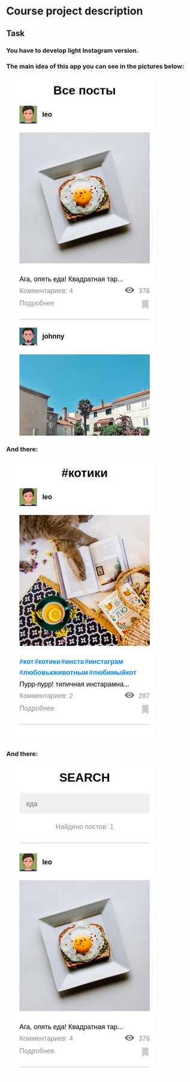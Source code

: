 # Course project description
## Task 
### You have to develop light Instagram version. 
### The main idea of this app you can see in the pictures below:
 ![Example working app](static/img/posts.png)
### And there:
 ![Example working app](static/img/tags.png)
### And there:
 ![Example working app](static/img/search.png)